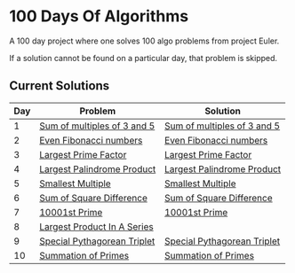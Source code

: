 # 100 Days Of Algorithms

A 100 day project where one solves 100 algo problems from project Euler.

If a solution cannot be found on a particular day, that problem is skipped.

## Current Solutions

| Day | Problem                                                           | Solution                                                       |
| --- | ----------------------------------------------------------------- | -------------------------------------------------------------- |
| 1   | [Sum of multiples of 3 and 5](https://projecteuler.net/problem=1) | [Sum of multiples of 3 and 5](/multiples_of_3_and_5.py)        |
| 2   | [Even Fibonacci numbers](https://projecteuler.net/problem=2)      | [Even Fibonacci numbers](/even_fibonacci_numbers.py)           |
| 3   | [Largest Prime Factor](https://projecteuler.net/problem=3)        | [Largest Prime Factor](/largest_prime_factor.py)               |
| 4   | [Largest Palindrome Product](https://projecteuler.net/problem=4)  | [Largest Palindrome Product](/largest_palindrome_product.py)   |
| 5   | [Smallest Multiple](https://projecteuler.net/problem=5)           | [Smallest Multiple](/smallest_multiple.py)                     |
| 6   | [Sum of Square Difference](https://projecteuler.net/problem=6)    | [Sum of Square Difference](/sum_square_difference.py)          |
| 7   | [10001st Prime](https://projecteuler.net/problem=7)               | [10001st Prime](/10001st.py)                                   |
| 8   | [Largest Product In A Series](https://projecteuler.net/problem=8) | []()                                                           |
| 9   | [Special Pythagorean Triplet](https://projecteuler.net/problem=9) | [Special Pythagorean Triplet](/special_pythagorean_triplet.py) |
| 10  | [Summation of Primes](https://projecteuler.net/problem=10)        | [Summation of Primes](/summation_of_primes.py)                 |
